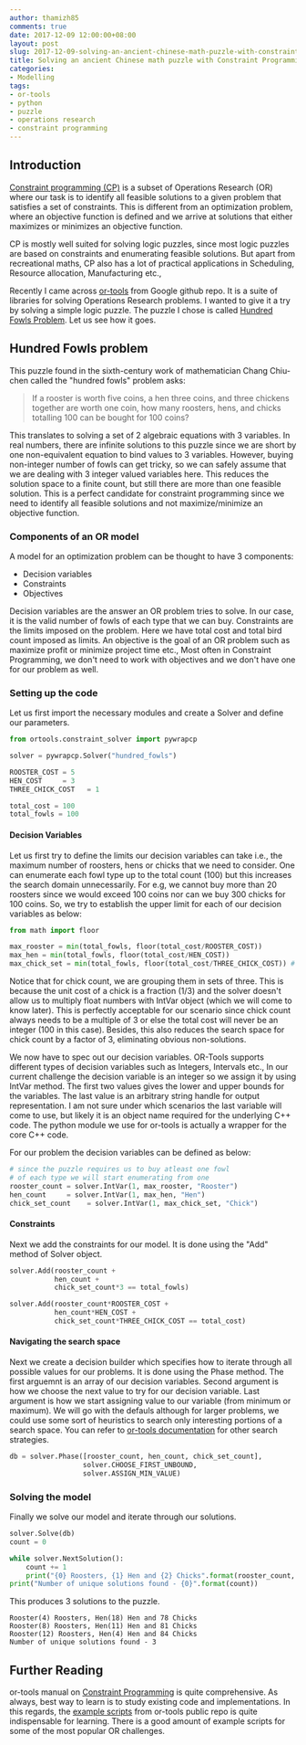 ```yaml
---
author: thamizh85
comments: true
date: 2017-12-09 12:00:00+08:00
layout: post
slug: 2017-12-09-solving-an-ancient-chinese-math-puzzle-with-constraint-programming-using-googles-or-tools
title: Solving an ancient Chinese math puzzle with Constraint Programming using Google's OR-Tools
categories:
- Modelling
tags:
- or-tools
- python
- puzzle
- operations research
- constraint programming
---
```

## Introduction
[Constraint programming (CP)](https://www.wikiwand.com/en/Constraint_programming) is a subset of Operations Research (OR) where our task is to identify all feasible solutions to a given problem that satisfies a set of constraints. This is different from an optimization problem, where an objective function is defined and we arrive at solutions that either maximizes or minimizes an objective function. 

CP is mostly well suited for solving logic puzzles, since most logic puzzles are based on constraints and enumerating feasible solutions. But apart from recreational maths, CP also has a lot of practical applications in Scheduling, Resource allocation, Manufacturing etc.,

Recently I came across [or-tools](https://developers.google.com/optimization/) from Google github repo. It is a suite of libraries for solving Operations Research problems. I wanted to give it a try by solving a simple logic puzzle. The puzzle I chose is called [Hundred Fowls Problem](https://www.wikiwand.com/en/Hundred_Fowls_Problem). Let us see how it goes. 

## Hundred Fowls problem
This puzzle found in the sixth-century work of mathematician Chang Chiu-chen called the "hundred fowls" problem asks:

>If a rooster is worth five coins, a hen three coins, and three chickens together are worth one coin, how many roosters, hens, and chicks totalling 100 can be bought for 100 coins?

This translates to solving a set of 2 algebraic equations with 3 variables. In real numbers, there are infinite solutions to this puzzle since we are short by one non-equivalent equation to bind values to 3 variables. However, buying non-integer number of fowls can get tricky, so we can safely assume that we are dealing with 3 integer valued variables here. This reduces the solution space to a finite count, but still there are more than one feasible solution. This is a perfect candidate for constraint programming since we need to identify all feasible solutions and not maximize/minimize an objective function.

### Components of an OR model
A model for an optimization problem can be thought to have 3 components:
* Decision variables
* Constraints
* Objectives

Decision variables are the answer an OR problem tries to solve. In our case, it is the valid number of fowls of each type that we can buy. Constraints are the limits imposed on the problem. Here we have total cost and total bird count imposed as limits. An objective is the goal of an OR problem such as maximize profit or minimize project time etc., Most often in Constraint Programming, we don't need to work with objectives and we don't have one for our problem as well.

### Setting up the code
Let us first import the necessary modules and create a Solver and define our parameters. 
```python
from ortools.constraint_solver import pywrapcp

solver = pywrapcp.Solver("hundred_fowls")

ROOSTER_COST = 5
HEN_COST     = 3
THREE_CHICK_COST   = 1

total_cost = 100
total_fowls = 100
```

#### Decision Variables
Let us first try to define the limits our decision variables can take i.e., the maximum number of roosters, hens or chicks that we need to consider. One can enumerate each fowl type up to the total count (100) but this increases the search domain unnecessarily. For e.g, we cannot buy more than 20 roosters since we would exceed 100 coins nor can we buy 300 chicks for 100 coins. So, we try to establish the upper limit for each of our decision variables as below:
```python
from math import floor

max_rooster = min(total_fowls, floor(total_cost/ROOSTER_COST))
max_hen = min(total_fowls, floor(total_cost/HEN_COST))
max_chick_set = min(total_fowls, floor(total_cost/THREE_CHICK_COST)) # a set of 3 chickens 
```
Notice that for chick count, we are grouping them in sets of three. This is because the unit cost of a chick is a fraction (1/3) and the solver doesn't allow us to multiply float numbers with IntVar object (which we will come to know later). This is perfectly acceptable for our scenario since chick count always needs to be a multiple of 3 or else the total cost will never be an integer (100 in this case). Besides, this also reduces the search space for chick count by a factor of 3, eliminating obvious non-solutions.

We now have to spec out our decision variables. OR-Tools supports different types of decision variables such as Integers, Intervals etc., In our current challenge the decision variable is an integer so we assign it by using IntVar method. The first two values gives the lower and upper bounds for the variables. The last value is an arbitrary string handle for output representation. I am not sure under which scenarios the last variable will come to use, but likely it is an object name required for the underlying C++ code. The python module we use for or-tools is actually a wrapper for the core C++ code.

For our problem the decision variables can be defined as below:
```python
# since the puzzle requires us to buy atleast one fowl 
# of each type we will start enumerating from one
rooster_count = solver.IntVar(1, max_rooster, "Rooster")
hen_count     = solver.IntVar(1, max_hen, "Hen")
chick_set_count    = solver.IntVar(1, max_chick_set, "Chick")
```
#### Constraints
Next we add the constraints for our model. It is done using the "Add" method of Solver object.

```python
solver.Add(rooster_count + 
           hen_count + 
           chick_set_count*3 == total_fowls)

solver.Add(rooster_count*ROOSTER_COST + 
           hen_count*HEN_COST + 
           chick_set_count*THREE_CHICK_COST == total_cost)
```
#### Navigating the search space
Next we create a decision builder which specifies how to iterate through all possible values for our problems. It is done using the Phase method. The first arguemnt is an array of our decision variables. Second argument is how we choose the next value to try for our decision variable. Last argument is how we start assigning value to our variable (from minimum or maximum). We will go with the defauls although for larger problems, we could use some sort of heuristics to search only interesting portions of a search space. You can refer to [or-tools documentation](http://www.lia.disi.unibo.it/Staff/MicheleLombardi/or-tools-doc/reference_manual/or-tools/src/constraint_solver/classoperations__research_1_1Solver.html#8bda7ed6e7e533cca4c44eba6efffc8b) for other search strategies.

```python
db = solver.Phase([rooster_count, hen_count, chick_set_count], 
                  solver.CHOOSE_FIRST_UNBOUND, 
                  solver.ASSIGN_MIN_VALUE)
```

### Solving the model
Finally we solve our model and iterate through our solutions.

```python
solver.Solve(db)
count = 0

while solver.NextSolution():
    count += 1
    print("{0} Roosters, {1} Hen and {2} Chicks".format(rooster_count, hen_count, chick_set_count.Value()*3))
print("Number of unique solutions found - {0}".format(count))
```
This produces 3 solutions to the puzzle.  
```
Rooster(4) Roosters, Hen(18) Hen and 78 Chicks
Rooster(8) Roosters, Hen(11) Hen and 81 Chicks
Rooster(12) Roosters, Hen(4) Hen and 84 Chicks
Number of unique solutions found - 3
```

## Further Reading

or-tools manual on [Constraint Programming](https://acrogenesis.com/or-tools/documentation/user_manual/manual/introduction/what_is_cp.html) is quite comprehensive. As always, best way to learn is to study existing code and implementations. In this regards, the [example scripts](https://github.com/google/or-tools/tree/master/examples) from or-tools public repo is quite indispensable for learning. There is a good amount of example scripts for some of the most popular OR challenges. 